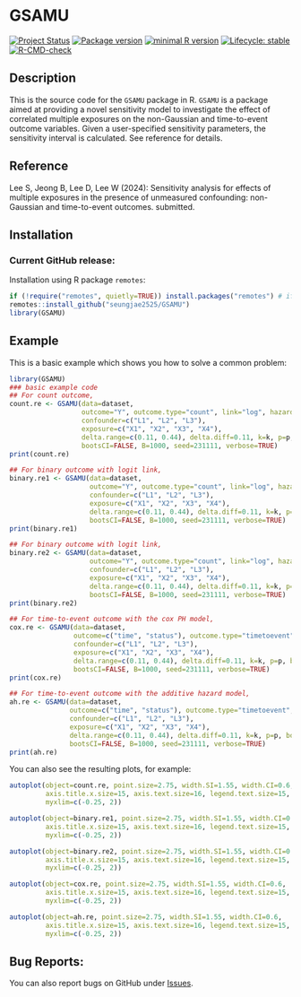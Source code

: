 
<!-- README.md is generated from README.Rmd. Please edit that file -->

# GSAMU

<!-- badges: start -->

[![Project
Status](https://www.repostatus.org/badges/latest/active.svg)](https://www.repostatus.org/#active/)
[![Package
version](https://img.shields.io/badge/GitHub-1.0.0-orange.svg)](https://github.com/seungjae2525/GSAMU/)
[![minimal R
version](https://img.shields.io/badge/R-v4.1.0+-blue.svg)](https://cran.r-project.org/)
[![Lifecycle:
stable](https://img.shields.io/badge/lifecycle-stable-brightgreen.svg)](https://lifecycle.r-lib.org/articles/stages.html#stable)
[![R-CMD-check](https://github.com/seungjae2525/GSAMU/actions/workflows/R-CMD-check.yaml/badge.svg)](https://github.com/seungjae2525/GSAMU/actions/workflows/R-CMD-check.yaml)
<!-- badges: end -->

## Description

This is the source code for the `GSAMU` package in R. `GSAMU` is a
package aimed at providing a novel sensitivity model to investigate the
effect of correlated multiple exposures on the non-Gaussian and
time-to-event outcome variables. Given a user-specified sensitivity
parameters, the sensitivity interval is calculated. See reference for
details.

## Reference

Lee S, Jeong B, Lee D, Lee W (2024): Sensitivity analysis for effects of
multiple exposures in the presence of unmeasured confounding:
non-Gaussian and time-to-event outcomes. submitted.

## Installation

### Current GitHub release:

Installation using R package `remotes`:

``` r
if (!require("remotes", quietly=TRUE)) install.packages("remotes") # if devtools not already installed
remotes::install_github("seungjae2525/GSAMU")
library(GSAMU)
```

## Example

This is a basic example which shows you how to solve a common problem:

``` r
library(GSAMU)
### basic example code
## For count outcome, 
count.re <- GSAMU(data=dataset, 
                  outcome="Y", outcome.type="count", link="log", hazard.model=NULL, 
                  confounder=c("L1", "L2", "L3"),
                  exposure=c("X1", "X2", "X3", "X4"),
                  delta.range=c(0.11, 0.44), delta.diff=0.11, k=k, p=p, bound=bound,
                  bootsCI=FALSE, B=1000, seed=231111, verbose=TRUE)
print(count.re)

## For binary outcome with logit link, 
binary.re1 <- GSAMU(data=dataset, 
                    outcome="Y", outcome.type="count", link="log", hazard.model=NULL, 
                    confounder=c("L1", "L2", "L3"),
                    exposure=c("X1", "X2", "X3", "X4"),
                    delta.range=c(0.11, 0.44), delta.diff=0.11, k=k, p=p, bound=bound,
                    bootsCI=FALSE, B=1000, seed=231111, verbose=TRUE)
print(binary.re1)

## For binary outcome with logit link, 
binary.re2 <- GSAMU(data=dataset, 
                    outcome="Y", outcome.type="count", link="log", hazard.model=NULL, 
                    confounder=c("L1", "L2", "L3"),
                    exposure=c("X1", "X2", "X3", "X4"),
                    delta.range=c(0.11, 0.44), delta.diff=0.11, k=k, p=p, bound=bound,
                    bootsCI=FALSE, B=1000, seed=231111, verbose=TRUE)
print(binary.re2)

## For time-to-event outcome with the cox PH model, 
cox.re <- GSAMU(data=dataset, 
                outcome=c("time", "status"), outcome.type="timetoevent", link=NULL, hazard.model="coxph", 
                confounder=c("L1", "L2", "L3"),
                exposure=c("X1", "X2", "X3", "X4"),
                delta.range=c(0.11, 0.44), delta.diff=0.11, k=k, p=p, bound=bound,
                bootsCI=FALSE, B=1000, seed=231111, verbose=TRUE)
print(cox.re)

## For time-to-event outcome with the additive hazard model, 
ah.re <- GSAMU(data=dataset, 
               outcome=c("time", "status"), outcome.type="timetoevent", link=NULL, hazard.model="ah", 
               confounder=c("L1", "L2", "L3"),
               exposure=c("X1", "X2", "X3", "X4"),
               delta.range=c(0.11, 0.44), delta.diff=0.11, k=k, p=p, bound=bound,
               bootsCI=FALSE, B=1000, seed=231111, verbose=TRUE)
print(ah.re)
```

You can also see the resulting plots, for example:

``` r
autoplot(object=count.re, point.size=2.75, width.SI=1.55, width.CI=0.6,
         axis.title.x.size=15, axis.text.size=16, legend.text.size=15,
         myxlim=c(-0.25, 2))

autoplot(object=binary.re1, point.size=2.75, width.SI=1.55, width.CI=0.6,
         axis.title.x.size=15, axis.text.size=16, legend.text.size=15,
         myxlim=c(-0.25, 2))

autoplot(object=binary.re2, point.size=2.75, width.SI=1.55, width.CI=0.6,
         axis.title.x.size=15, axis.text.size=16, legend.text.size=15,
         myxlim=c(-0.25, 2))

autoplot(object=cox.re, point.size=2.75, width.SI=1.55, width.CI=0.6,
         axis.title.x.size=15, axis.text.size=16, legend.text.size=15,
         myxlim=c(-0.25, 2))

autoplot(object=ah.re, point.size=2.75, width.SI=1.55, width.CI=0.6,
         axis.title.x.size=15, axis.text.size=16, legend.text.size=15,
         myxlim=c(-0.25, 2))
```

## Bug Reports:

You can also report bugs on GitHub under
[Issues](https://github.com/seungjae2525/GSAMU/issues/).
